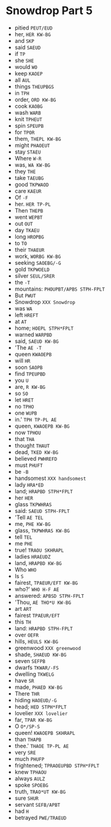 # Snowdrop Part 5

* pitied `PEUT/EUD`
* her, `HER KW-BG`
* and `SKP`
* said `SAEUD`
* if `TP`
* she `SHE`
* would `WO`
* keep `KAOEP`
* all `AUL`
* things `THEUPBGS`
* in `TPH`
* order, `ORD KW-BG`
* cook `KAOBG`
* wash `WARB`
* knit `TPHEUT`
* spin `SPEUPB`
* for `TPOR`
* them, `THEPL KW-BG`
* might `PHAOEUT`
* stay `STAEU`
* Where `W-R`
* was, `WA KW-BG`
* they `THE`
* take `TAEUBG`
* good `TKPWAOD`
* care `KAEUR`
* Of `-F`
* her. `HER TP-PL`
* Then `THEPB`
* went `WEPBT`
* out `OUT`
* day `TKAEU`
* long `HROPBG`
* to `TO`
* their `THAEUR`
* work, `WORBG KW-BG`
* seeking `SAOEBG/-G`
* gold `TKPWOELD`
* silver `SEUL/SRER`
* the `-T`
* mountains: `PHOUPBT/APBS STPH-FPLT`
* But `PWUT`
* Snowdrop `XXX Snowdrop`
* was `WA`
* left `HREFT`
* at `AT`
* home; `HOEPL STPH*FPLT`
* warned `WARPBD`
* said, `SAEUD KW-BG`
* 'The `AE -T`
* queen `KWAOEPB`
* will `HR`
* soon `SAOPB`
* find `TPEUPBD`
* you `U`
* are, `R KW-BG`
* so `SO`
* let `HRET`
* no `TPHO`
* one `WUPB`
* in.' `TPH TP-PL AE`
* queen, `KWAOEPB KW-BG`
* now `TPHOU`
* that `THA`
* thought `THAUT`
* dead, `TKED KW-BG`
* believed `PWHREFD`
* must `PHUFT`
* be `-B`
* handsomest `XXX handsomest`
* lady `HRA*ED`
* land; `HRAPBD STPH*FPLT`
* her `HER`
* glass `TKPWHRAS`
* said: `SAEUD STPH-FPLT`
* 'Tell `AE TEL`
* me, `PHE KW-BG`
* glass, `TKPWHRAS KW-BG`
* tell `TEL`
* me `PHE`
* true! `TRAOU SKHRAPL`
* ladies `HRAEUDZ`
* land, `HRAPBD KW-BG`
* Who `WHO`
* Is `S`
* fairest, `TPAEUR/EFT KW-BG`
* who?' `WHO H-F AE`
* answered: `APBSD STPH-FPLT`
* 'Thou, `AE THO*U KW-BG`
* art `ART`
* fairest `TPAEUR/EFT`
* this `TH`
* land: `HRAPBD STPH-FPLT`
* over `OEFR`
* hills, `HEULS KW-BG`
* greenwood `XXX greenwood`
* shade, `SHAEUD KW-BG`
* seven `SEFPB`
* dwarfs `TKWAR/-FS`
* dwelling `TKWELG`
* have `SR`
* made, `PHAED KW-BG`
* There `THR`
* hiding `HAOEUD/-G`
* head; `HED STPH*FPLT`
* lovelier `XXX lovelier`
* far, `TPAR KW-BG`
* O `O*/SP-S`
* queen! `KWAOEPB SKHRAPL`
* than `THAPB`
* thee.' `THAOE TP-PL AE`
* very `SRE`
* much `PHUFP`
* frightened; `TPRAOEUPBD STPH*FPLT`
* knew `TPHAOU`
* always `AULZ`
* spoke `SPOEBG`
* truth, `TRAO*UT KW-BG`
* sure `SHUR`
* servant `SEFB/APBT`
* had `H`
* betrayed `PWE/TRAEUD`

